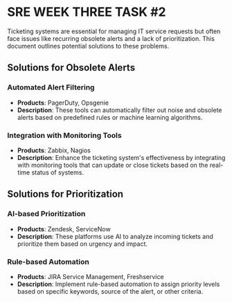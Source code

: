 # SRE WEEK THREE TASK #2

Ticketing systems are essential for managing IT service requests but often face issues like recurring obsolete alerts and a lack of prioritization. This document outlines potential solutions to these problems.

## Solutions for Obsolete Alerts

### Automated Alert Filtering
- **Products**: PagerDuty, Opsgenie
- **Description**: These tools can automatically filter out noise and obsolete alerts based on predefined rules or machine learning algorithms.

### Integration with Monitoring Tools
- **Products**: Zabbix, Nagios
- **Description**: Enhance the ticketing system's effectiveness by integrating with monitoring tools that can update or close tickets based on the real-time status of systems.

## Solutions for Prioritization

### AI-based Prioritization
- **Products**: Zendesk, ServiceNow
- **Description**: These platforms use AI to analyze incoming tickets and prioritize them based on urgency and impact.

### Rule-based Automation
- **Products**: JIRA Service Management, Freshservice
- **Description**: Implement rule-based automation to assign priority levels based on specific keywords, source of the alert, or other criteria.
